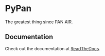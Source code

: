 # PyPan
The greatest thing since PAN AIR.

## Documentation
Check out the documentation at [ReadTheDocs](https://pypan.readthedocs.io/en/latest/).
